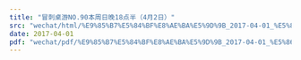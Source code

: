 ```yaml
---
title: "冒刺桌游NO.90本周日晚18点半（4月2日）"
src: "wechat/html/%E9%85%B7%E5%84%BF%E8%AE%BA%E5%9D%9B_2017-04-01_%E5%86%92%E5%88%BA%E6%A1%8C%E6%B8%B8NO.90%E6%9C%AC%E5%91%A8%E6%97%A5%E6%99%9A18%E7%82%B9%E5%8D%8A%EF%BC%884%E6%9C%882%E6%97%A5%EF%BC%89.html"
date: 2017-04-01
pdf: "wechat/pdf/%E9%85%B7%E5%84%BF%E8%AE%BA%E5%9D%9B_2017-04-01_%E5%86%92%E5%88%BA%E6%A1%8C%E6%B8%B8NO.90%E6%9C%AC%E5%91%A8%E6%97%A5%E6%99%9A18%E7%82%B9%E5%8D%8A%EF%BC%884%E6%9C%882%E6%97%A5%EF%BC%89.pdf"
---
```

